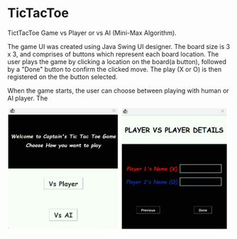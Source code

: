 # TicTacToe
TictTacToe Game vs Player or vs AI (Mini-Max Algorithm).

The game UI was created using Java Swing UI designer. The board size is 3 x 3, and comprises of buttons which represent each board location. The user plays the game by clicking a location on the board(a button), followed by a "Done" button to confirm the clicked move. The play (X or O) is then registered on the the button selected. 

When the game starts, the user can choose between playing with human or AI player. The 


<img src="src/main/java/com/captainnigeria/tictactoe/images/16_11_2022 16_40_38.png" style=" width:500px ; height:400x" >
